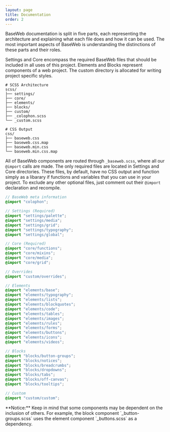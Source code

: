```yaml
---
layout: page
title: Documentation
order: 2
---
```


BaseWeb documentation is split in five parts, each representing the architecture and explaining what each file does and how it can be used. The most important aspects of BaseWeb is understanding the distinctions of these parts and their roles.

Settings and Core encompass the required BaseWeb files that should be included in all uses of this project. Elements and Blocks represent components of a web project. The custom directory is allocated for writing project specific styles.

```
# SCSS Architecture
scss/
├── settings/
├── core/
├── elements/
├── blocks/
├── custom/
├── _colophon.scss
└── _custom.scss

# CSS Output
css/
├── baseweb.css
├── baseweb.css.map
├── baseweb.min.css
└── baseweb.min.css.map
```

All of BaseWeb components are routed through `_baseweb.scss`, where all our `@import` calls are made. The only required files are located in Settings and Core directories. These files, by default, have no CSS output and function simply as a libarary if functions and variables that you can use in your project. To exclude any other optional files, just comment out their `@import` declaration and recompile.

``` scss
// BaseWeb meta information
@import "colophon";

// Settings (Required)
@import "settings/palette";
@import "settings/media";
@import "settings/grid";
@import "settings/typography";
@import "settings/global";

// Core (Required)
@import "core/functions";
@import "core/mixins";
@import "core/media";
@import "core/grid";

// Overrides
@import "custom/overrides";

// Elements
@import "elements/base";
@import "elements/typography";
@import "elements/lists";
@import "elements/blockquotes";
@import "elements/code";
@import "elements/tables";
@import "elements/images";
@import "elements/rules";
@import "elements/forms";
@import "elements/buttons";
@import "elements/icons";
@import "elements/videos";

// Blocks
@import "blocks/button-groups";
@import "blocks/notices";
@import "blocks/breadcrumbs";
@import "blocks/dropdowns";
@import "blocks/tabs";
@import "blocks/off-canvas";
@import "blocks/tooltips";

// Custom
@import "custom/custom";
```

<div class="notice yellow" markdown="1">
**Notice:** Keep in mind that some components may be dependent on the inclusion of others. For example, the block component `_button-groups.scss` uses the element component `_buttons.scss` as a dependency.
</div>
